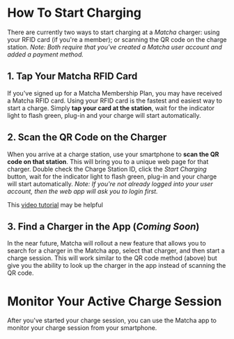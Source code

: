 # How To Start Charging

There are currently two ways to start charging at a _Matcha_ charger: using your RFID card (if you're a member); or scanning the QR code on the charge station. _Note: Both require that you've created a Matcha user account and added a payment method._

## 1. Tap Your Matcha RFID Card

If you've signed up for a Matcha Membership Plan, you may have received a Matcha RFID card. Using your RFID card is the fastest and easiest way to start a charge. Simply **tap your card at the station**, wait for the indicator light to flash green, plug-in and your charge will start automatically.

## 2. Scan the QR Code on the Charger

When you arrive at a charge station, use your smartphone to **scan the QR code on that station**. This will bring you to a unique web page for that charger. Double check the Charge Station ID, click the _Start Charging_ button, wait for the indicator light to flash green, plug-in and your charge will start automatically. _Note: If you're not already logged into your user account, then the web app will ask you to login first._ 

This [video tutorial](https://www.loom.com/share/305975c1f22849ef810757b5337f2988?sid=5a6aebca-c771-475a-9aa0-cd83eebe81f6) may be helpful

## 3. Find a Charger in the App (_Coming Soon_)

In the near future, Matcha will rollout a new feature that allows you to search for a charger in the Matcha app, select that charger, and then start a charge session. This will work similar to the QR code method (above) but give you the ability to look up the charger in the app instead of scanning the QR code.

# Monitor Your Active Charge Session

After you've started your charge session, you can use the Matcha app to monitor your charge session from your smartphone. 
